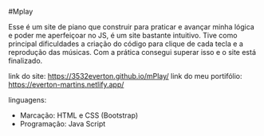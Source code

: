 #Mplay

Esse é um site de piano que construir para praticar e avançar minha lógica e poder
me aperfeiçoar no JS, é um site bastante intuitivo. Tive como principal dificuldades
a criação do código para clique de cada tecla e a reprodução das músicas. Com a prática
consegui superar isso e o site está finalizado.

link do site: https://3532everton.github.io/mPlay/
link do meu portifólio: https://everton-martins.netlify.app/

linguagens: 
* Marcação: HTML e CSS (Bootstrap)
* Programação: Java Script